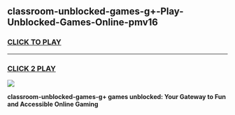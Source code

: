 
## classroom-unblocked-games-g+-Play-Unblocked-Games-Online-pmv16
<h3>
<a href="https://premium76.site?title=classroom-unblocked-games-g+&ref=25A">CLICK TO PLAY</a></h3>
<hr>

<h3>
<a href="https://premium76.site?title=classroom-unblocked-games-g+&ref=25A">CLICK 2 PLAY</a>
  
</h3>

<a href="https://premium76.site?title=classroom-unblocked-games-g+&ref=25A"><img src="https://clearcache.store/games.png"></a>


**classroom-unblocked-games-g+ games unblocked: Your Gateway to Fun and Accessible Online Gaming**
